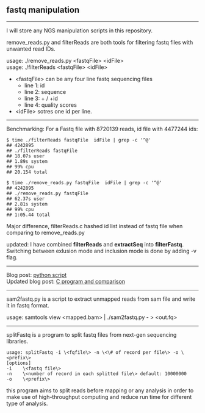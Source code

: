 ## fastq manipulation

---
I will store any NGS manipulation scripts in this repository.

remove_reads.py and filterReads are both tools for filtering fastq files with unwanted read IDs. 

usage: ./remove_reads.py \<fastqFile\> \<idFile\>    
usage:  ./filterReads \<fastqFile\> \<idFile\>    

* \<fastqFile\> can be any four line fastq sequencing files
	* line 1: id
	* line 2: sequence
	* line 3:  + / +id
	* line 4: quality scores
* \<idFile\> sotres one id per line.


---
Benchmarking:
For a Fastq file with 8720139 reads, id file with 4477244 ids:


	$ time ./filterReads fastqFile  idFile | grep -c '^@'
	## 4242895
	## ./filterReads fastqFile
	## 18.07s user
	## 1.89s system
	## 99% cpu
	## 20.154 total

	$ time ./remove_reads.py fastqFile  idFile | grep -c '^@'
	## 4242895
	## ./remove_reads.py fastqFile
	## 62.37s user
	## 2.81s system
	## 99% cpu
	## 1:05.44 total

Major difference, filterReads.c hashed id list instead of fastq file when comparing to remove_reads.py

updated:
I have combined **filterReads** and **extractSeq** into **filterFastq**. Switching between exlusion mode and inclusion mode is done by adding -v flag.


---
Blog post: [python script](http://wckdouglas.github.io/mediator/feature/2015/03/18/fastq_extract.html)		
Updated blog post: [C program and comparison](http://wckdouglas.github.io/mediator/feature/2015/04/24/fastq_extract-updated.html)


---
sam2fastq.py is a script to extract unmapped reads from sam file and write it in fastq format.    

usage: samtools view \<mapped.bam\> \| ./sam2fastq.py - \> \<out.fq\>

---

splitFastq is a program to split fastq files from next-gen sequencing libraries.

	usage: splitFastq -i \<fqfile\> -n \<\# of record per file\> -o \<prefix\>
	[options]
	-i    \<fastq file\>
	-n    \<number of record in each splitted file\> default: 10000000
	-o    \<prefix\>

this program aims to split reads before mapping or any analysis in order to make use of high-throughput computing and reduce run time for different type of analysis. 
